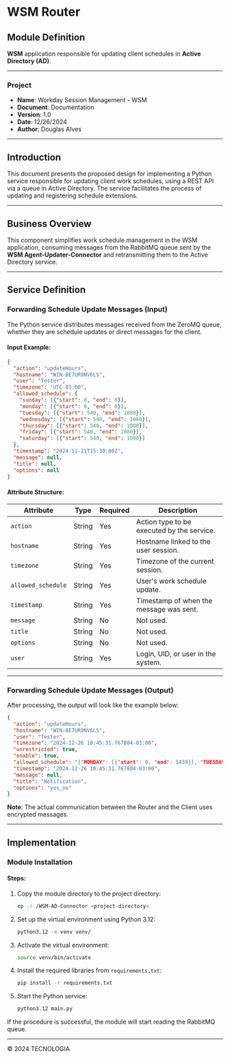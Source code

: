 
# WSM Router

## Module Definition
**WSM** application responsible for updating client schedules in **Active Directory (AD)**.

---

### Project
- **Name**: Workday Session Management - WSM
- **Document**: Documentation
- **Version**: 1.0
- **Date**: 12/26/2024
- **Author**: Douglas Alves

---

## Introduction
This document presents the proposed design for implementing a Python service responsible for updating client work schedules, using a REST API via a queue in Active Directory. The service facilitates the process of updating and registering schedule extensions.

---

## Business Overview
This component simplifies work schedule management in the WSM application, consuming messages from the RabbitMQ queue sent by the **WSM Agent-Updater-Connector** and retransmitting them to the Active Directory service.

---

## Service Definition

### Forwarding Schedule Update Messages (Input)
The Python service distributes messages received from the ZeroMQ queue, whether they are schedule updates or direct messages for the client.

#### Input Example:

```json
{
  "action": "updateHours",
  "hostname": "WIN-BE7UR9NV6LS",
  "user": "Tester",
  "timezone": "UTC-03:00",
  "allowed_schedule": {
    "sunday": [{"start": 0, "end": 0}],
    "monday": [{"start": 0, "end": 0}],
    "tuesday": [{"start": 540, "end": 1080}],
    "wednesday": [{"start": 540, "end": 1080}],
    "thursday": [{"start": 540, "end": 1080}],
    "friday": [{"start": 540, "end": 1080}],
    "saturday": [{"start": 540, "end": 1080}]
  },
  "timestamp": "2024-11-21T15:30:00Z",
  "message": null,
  "title": null,
  "options": null
}
```

#### Attribute Structure:

| **Attribute**       | **Type** | **Required** | **Description**                                   |
|----------------------|----------|--------------|--------------------------------------------------|
| `action`            | String   | Yes          | Action type to be executed by the service.       |
| `hostname`          | String   | Yes          | Hostname linked to the user session.             |
| `timezone`          | String   | Yes          | Timezone of the current session.                 |
| `allowed_schedule`  | String   | Yes          | User's work schedule update.                     |
| `timestamp`         | String   | Yes          | Timestamp of when the message was sent.          |
| `message`           | String   | No           | Not used.                                        |
| `title`             | String   | No           | Not used.                                        |
| `options`           | String   | No           | Not used.                                        |
| `user`              | String   | Yes          | Login, UID, or user in the system.               |

---

### Forwarding Schedule Update Messages (Output)

After processing, the output will look like the example below:

```json
{
  "action": "updateHours",
  "hostname": "WIN-BE7UR9NV6LS",
  "user": "Tester",
  "timezone": "2024-12-26 10:45:31.767804-03:00",
  "unrestricted": true,
  "enable": true,
  "allowed_schedule": "{"MONDAY": [{"start": 0, "end": 1439}], "TUESDAY": [{"start": 0, "end": 1439}], "WEDNESDAY": [{"start": 0, "end": 1439}], "THURSDAY": [{"start": 0, "end": 1439}], "FRIDAY": [{"start": 0, "end": 1439}], "SATURDAY": [{"start": 0, "end": 1439}], "SUNDAY": [{"start": 0, "end": 1439}]}",
  "timestamp": "2024-12-26 10:45:31.767804-03:00",
  "message": null,
  "title": "Notification",
  "options": "yes_no"
}
```

**Note**: The actual communication between the Router and the Client uses encrypted messages.

---

## Implementation

### Module Installation

#### Steps:
1. Copy the module directory to the project directory:
   ```bash
   cp -r /WSM-AD-Connector <project-directory>
   ```

2. Set up the virtual environment using Python 3.12:
   ```bash
   python3.12 -m venv venv/
   ```

3. Activate the virtual environment:
   ```bash
   source venv/bin/activate
   ```

4. Install the required libraries from `requirements.txt`:
   ```bash
   pip install -r requirements.txt
   ```

5. Start the Python service:
   ```bash
   python3.12 main.py
   ```

If the procedure is successful, the module will start reading the RabbitMQ queue.

---

© 2024 TECNOLOGIA
